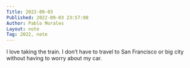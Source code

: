 ```yaml
---
Title: 2022-09-03
Published: 2022-09-03 23:57:08
Author: Pablo Morales
Layout: note
Tag: 2022, note
---
```

I love taking the train. I don’t have to travel to San Francisco or big city without having to worry about my car.
